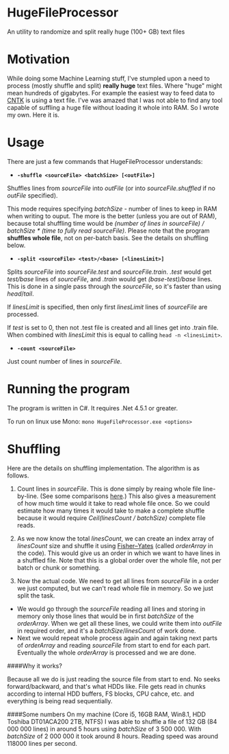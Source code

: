# HugeFileProcessor
An utility to randomize and split really huge (100+ GB) text files

# Motivation
While doing some Machine Learning stuff, I've stumpled upon a need to process (mostly shuffle and split) **really huge** text files. Where "huge" might mean hundreds of gigabytes. For example the easiest way to feed data to [CNTK](https://github.com/Microsoft/CNTK) is using a text file. I've was amazed that I was not able to find any tool capable of suffling a huge file without loading it whole into RAM. So I wrote my own. Here it is.

# Usage
There are just a few commands that HugeFileProcessor understands:
* **`-shuffle <sourceFile> <batchSize> [<outFile>]`** 
 
Shuffles lines from *sourceFile* into *outFile* (or into *sourceFile.shuffled* if no *outFile* specified).

This mode requires specifying *batchSize* - number of lines to keep in RAM when writing to ouput. The more is the better (unless you are out of RAM), because total shuffling time would be _(number of lines in sourceFile) / batchSize * (time to fully read sourceFile)_. Please note that the program **shuffles whole file**, not on per-batch basis. See the details on shuffling below.

* **`-split <sourceFile> <test>/<base> [<linesLimit>]`**

Splits _sourceFile_ into _sourceFile.test_ and _sourceFile.train_. _.test_ would get _test/base_ lines of _sourceFile_, and _.train_ would get _(base-test)/base_ lines. This is done in a single pass through the _sourceFile_, so it's faster than using _head_/_tail_.

If _linesLimit_ is specified, then only first _linesLimit_ lines of _sourceFile_ are processed.

If _test_ is set to 0, then not .test file is created and all lines get into .train file. When combined with _linesLimit_ this is equal to calling `head -n <linesLimit>`.

* **`-count <sourceFile>`**

Just count number of lines in _sourceFile_.

# Running the program

The program is written in C#. It requires .Net 4.5.1 or greater. 

To run on linux use Mono: `mono HugeFileProcessor.exe <options>`

# Shuffling

Here are the details on shuffling implementation. The algorithm is as follows.

1. Count lines in _sourceFile_. This is done simply by reaing whole file line-by-line. (See some comparisons [here](http://cc.davelozinski.com/c-sharp/fastest-way-to-read-text-files).) This also gives a measurement of how much time would it take to read whole file once. So we could estimate how many times it would take to make a complete shuffle because it would require _Ceil(linesCount / batchSize)_ complete file reads.

2. As we now know the total _linesCount_, we can create an index array of _linesCount_ size and shuffle it using [Fisher–Yates](https://en.wikipedia.org/wiki/Fisher–Yates_shuffle) (called _orderArray_ in the code). This would give us an order in which we want to have lines in a shuffled file. Note that this is a global order over the whole file, not per batch or chunk or something.

3. Now the actual code. We need to get all lines from _sourceFile_ in a order we just computed, but we can't read whole file in memory. So we just split the task. 
 * We would go through the _sourceFile_ reading all lines and storing in memory only those lines that would be in first _batchSize_ of the _orderArray_. When we get all these lines, we could write them into _outFile_ in required order, and it's a _batchSize_/_linesCount_ of work done.
 * Next we would repeat whole process again and again taking next parts of _orderArray_ and reading _sourceFile_ from start to end for each part. Eventually the whole _orderArray_ is processed and we are done.

####Why it works?

Because all we do is just reading the source file from start to end. No seeks forward/backward, and that's what HDDs like. File gets read in chunks according to internal HDD buffers, FS blocks, CPU cahce, etc. and everything is being read sequentially.

####Some numbers
On my machine (Core i5, 16GB RAM, Win8.1, HDD Toshiba DT01ACA200 2TB, NTFS) I was able to shuffle a file of 132 GB (84 000 000 lines) in around 5 hours using _batchSize_ of 3 500 000. With _batchSize_ of 2 000 000 it took around 8 hours. Reading speed was around 118000 lines per second.

 
